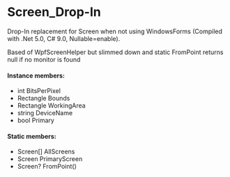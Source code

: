 # Screen_Drop-In
Drop-In replacement for Screen when not using WindowsForms (Compiled with .Net 5.0, C# 9.0, Nullable=enable).

Based of WpfScreenHelper but slimmed down and static FromPoint returns null if no monitor is found

#### Instance members:
* int BitsPerPixel
* Rectangle Bounds
* Rectangle WorkingArea
* string DeviceName
* bool Primary

#### Static members:
* Screen[] AllScreens
* Screen PrimaryScreen
* Screen? FromPoint()
